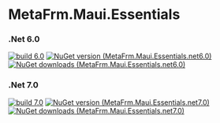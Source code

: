 # MetaFrm.Maui.Essentials

### .Net 6.0
[![build 6.0](https://github.com/MetaFrm/MetaFrm.Maui.Essentials/actions/workflows/build_6.0.yml/badge.svg)](https://github.com/MetaFrm/MetaFrm.Maui.Essentials/actions/workflows/build_6.0.yml)
[![NuGet version (MetaFrm.Maui.Essentials.net6.0)](https://img.shields.io/nuget/v/MetaFrm.Maui.Essentials.net6.0)](https://www.nuget.org/packages/MetaFrm.Maui.Essentials.net6.0/)
[![NuGet downloads (MetaFrm.Maui.Essentials.net6.0)](https://img.shields.io/nuget/dt/MetaFrm.Maui.Essentials.net6.0)](https://www.nuget.org/packages/MetaFrm.Maui.Essentials.net6.0/)
### .Net 7.0
[![build 7.0](https://github.com/MetaFrm/MetaFrm.Maui.Essentials/actions/workflows/build_7.0.yml/badge.svg)](https://github.com/MetaFrm/MetaFrm.Maui.Essentials/actions/workflows/build_7.0.yml)
[![NuGet version (MetaFrm.Maui.Essentials.net7.0)](https://img.shields.io/nuget/v/MetaFrm.Maui.Essentials.net7.0)](https://www.nuget.org/packages/MetaFrm.Maui.Essentials.net7.0/)
[![NuGet downloads (MetaFrm.Maui.Essentials.net7.0)](https://img.shields.io/nuget/dt/MetaFrm.Maui.Essentials.net7.0)](https://www.nuget.org/packages/MetaFrm.Maui.Essentials.net7.0/)